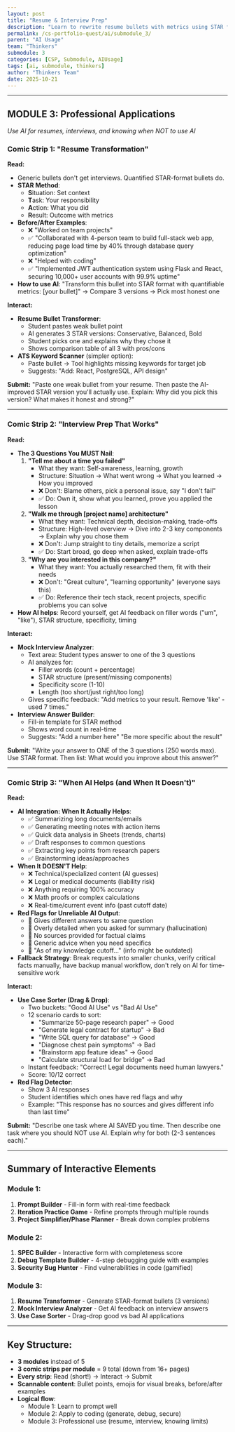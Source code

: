 ```yaml
---
layout: post
title: "Resume & Interview Prep"
description: "Learn to rewrite resume bullets with metrics using STAR format and prepare for the three most common interview questions by recording and analyzing your responses."
permalink: /cs-portfolio-quest/ai/submodule_3/
parent: "AI Usage"
team: "Thinkers"
submodule: 3
categories: [CSP, Submodule, AIUsage]
tags: [ai, submodule, thinkers]
author: "Thinkers Team"
date: 2025-10-21
---
```


---

## **MODULE 3: Professional Applications**
*Use AI for resumes, interviews, and knowing when NOT to use AI*

### Comic Strip 1: "Resume Transformation"
**Read:**
- Generic bullets don't get interviews. Quantified STAR-format bullets do.
- **STAR Method**:
  - **S**ituation: Set context
  - **T**ask: Your responsibility
  - **A**ction: What you did
  - **R**esult: Outcome with metrics
- **Before/After Examples**:
  - ❌ "Worked on team projects"
  - ✅ "Collaborated with 4-person team to build full-stack web app, reducing page load time by 40% through database query optimization"
  - ❌ "Helped with coding"
  - ✅ "Implemented JWT authentication system using Flask and React, securing 10,000+ user accounts with 99.9% uptime"
- **How to use AI**: "Transform this bullet into STAR format with quantifiable metrics: [your bullet]" → Compare 3 versions → Pick most honest one

**Interact:**
- **Resume Bullet Transformer**:
  - Student pastes weak bullet point
  - AI generates 3 STAR versions: Conservative, Balanced, Bold
  - Student picks one and explains why they chose it
  - Shows comparison table of all 3 with pros/cons
- **ATS Keyword Scanner** (simpler option):
  - Paste bullet → Tool highlights missing keywords for target job
  - Suggests: "Add: React, PostgreSQL, API design"

**Submit:**
"Paste one weak bullet from your resume. Then paste the AI-improved STAR version you'll actually use. Explain: Why did you pick this version? What makes it honest and strong?"

---

### Comic Strip 2: "Interview Prep That Works"
**Read:**
- **The 3 Questions You MUST Nail**:
  1. **"Tell me about a time you failed"**
     - What they want: Self-awareness, learning, growth
     - Structure: Situation → What went wrong → What you learned → How you improved
     - ❌ Don't: Blame others, pick a personal issue, say "I don't fail"
     - ✅ Do: Own it, show what you learned, prove you applied the lesson
  2. **"Walk me through [project name] architecture"**
     - What they want: Technical depth, decision-making, trade-offs
     - Structure: High-level overview → Dive into 2-3 key components → Explain why you chose them
     - ❌ Don't: Jump straight to tiny details, memorize a script
     - ✅ Do: Start broad, go deep when asked, explain trade-offs
  3. **"Why are you interested in this company?"**
     - What they want: You actually researched them, fit with their needs
     - ❌ Don't: "Great culture", "learning opportunity" (everyone says this)
     - ✅ Do: Reference their tech stack, recent projects, specific problems you can solve
- **How AI helps**: Record yourself, get AI feedback on filler words ("um", "like"), STAR structure, specificity, timing

**Interact:**
- **Mock Interview Analyzer**:
  - Text area: Student types answer to one of the 3 questions
  - AI analyzes for:
    - Filler words (count + percentage)
    - STAR structure (present/missing components)
    - Specificity score (1-10)
    - Length (too short/just right/too long)
  - Gives specific feedback: "Add metrics to your result. Remove 'like' - used 7 times."
- **Interview Answer Builder**:
  - Fill-in template for STAR method
  - Shows word count in real-time
  - Suggests: "Add a number here" "Be more specific about the result"

**Submit:**
"Write your answer to ONE of the 3 questions (250 words max). Use STAR format. Then list: What would you improve about this answer?"

---

### Comic Strip 3: "When AI Helps (and When It Doesn't)"
**Read:**
- **AI Integration: When It Actually Helps**:
  - ✅ Summarizing long documents/emails
  - ✅ Generating meeting notes with action items
  - ✅ Quick data analysis in Sheets (trends, charts)
  - ✅ Draft responses to common questions
  - ✅ Extracting key points from research papers
  - ✅ Brainstorming ideas/approaches
- **When It DOESN'T Help**:
  - ❌ Technical/specialized content (AI guesses)
  - ❌ Legal or medical documents (liability risk)
  - ❌ Anything requiring 100% accuracy
  - ❌ Math proofs or complex calculations
  - ❌ Real-time/current event info (past cutoff date)
- **Red Flags for Unreliable AI Output**:
  - 🚩 Gives different answers to same question
  - 🚩 Overly detailed when you asked for summary (hallucination)
  - 🚩 No sources provided for factual claims
  - 🚩 Generic advice when you need specifics
  - 🚩 "As of my knowledge cutoff..." (info might be outdated)
- **Fallback Strategy**: Break requests into smaller chunks, verify critical facts manually, have backup manual workflow, don't rely on AI for time-sensitive work

**Interact:**
- **Use Case Sorter (Drag & Drop)**:
  - Two buckets: "Good AI Use" vs "Bad AI Use"
  - 12 scenario cards to sort:
    - "Summarize 50-page research paper" → Good
    - "Generate legal contract for startup" → Bad
    - "Write SQL query for database" → Good
    - "Diagnose chest pain symptoms" → Bad
    - "Brainstorm app feature ideas" → Good
    - "Calculate structural load for bridge" → Bad
  - Instant feedback: "Correct! Legal documents need human lawyers."
  - Score: 10/12 correct
- **Red Flag Detector**:
  - Show 3 AI responses
  - Student identifies which ones have red flags and why
  - Example: "This response has no sources and gives different info than last time"

**Submit:**
"Describe one task where AI SAVED you time. Then describe one task where you should NOT use AI. Explain why for both (2-3 sentences each)."

---

## Summary of Interactive Elements

### Module 1:
1. **Prompt Builder** - Fill-in form with real-time feedback
2. **Iteration Practice Game** - Refine prompts through multiple rounds
3. **Project Simplifier/Phase Planner** - Break down complex problems

### Module 2:
1. **SPEC Builder** - Interactive form with completeness score
2. **Debug Template Builder** - 4-step debugging guide with examples
3. **Security Bug Hunter** - Find vulnerabilities in code (gamified)

### Module 3:
1. **Resume Transformer** - Generate STAR-format bullets (3 versions)
2. **Mock Interview Analyzer** - Get AI feedback on interview answers
3. **Use Case Sorter** - Drag-drop good vs bad AI applications

---

## Key Structure:
- **3 modules** instead of 5
- **3 comic strips per module** = 9 total (down from 16+ pages)
- **Every strip**: Read (short!) → Interact → Submit
- **Scannable content**: Bullet points, emojis for visual breaks, before/after examples
- **Logical flow**: 
  - Module 1: Learn to prompt well
  - Module 2: Apply to coding (generate, debug, secure)
  - Module 3: Professional use (resume, interview, knowing limits)